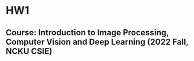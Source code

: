 # HW1
## Course: Introduction to Image Processing, Computer Vision and Deep Learning (2022 Fall, NCKU CSIE)
